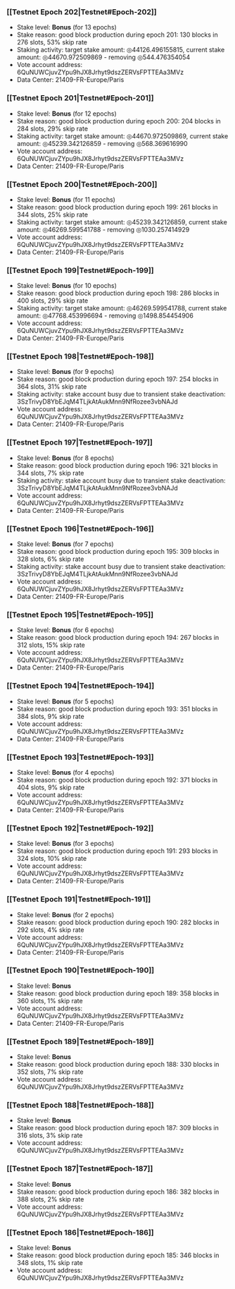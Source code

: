 ### [[Testnet Epoch 202|Testnet#Epoch-202]]
* Stake level: **Bonus** (for 13 epochs)
* Stake reason: good block production during epoch 201: 130 blocks in 276 slots, 53% skip rate
* Staking activity: target stake amount: ◎44126.496155815, current stake amount: ◎44670.972509869 - removing ◎544.476354054
* Vote account address: 6QuNUWCjuvZYpu9hJX8Jrhyt9dszZERVsFPTTEAa3MVz
* Data Center: 21409-FR-Europe/Paris
### [[Testnet Epoch 201|Testnet#Epoch-201]]
* Stake level: **Bonus** (for 12 epochs)
* Stake reason: good block production during epoch 200: 204 blocks in 284 slots, 29% skip rate
* Staking activity: target stake amount: ◎44670.972509869, current stake amount: ◎45239.342126859 - removing ◎568.369616990
* Vote account address: 6QuNUWCjuvZYpu9hJX8Jrhyt9dszZERVsFPTTEAa3MVz
* Data Center: 21409-FR-Europe/Paris
### [[Testnet Epoch 200|Testnet#Epoch-200]]
* Stake level: **Bonus** (for 11 epochs)
* Stake reason: good block production during epoch 199: 261 blocks in 344 slots, 25% skip rate
* Staking activity: target stake amount: ◎45239.342126859, current stake amount: ◎46269.599541788 - removing ◎1030.257414929
* Vote account address: 6QuNUWCjuvZYpu9hJX8Jrhyt9dszZERVsFPTTEAa3MVz
* Data Center: 21409-FR-Europe/Paris
### [[Testnet Epoch 199|Testnet#Epoch-199]]
* Stake level: **Bonus** (for 10 epochs)
* Stake reason: good block production during epoch 198: 286 blocks in 400 slots, 29% skip rate
* Staking activity: target stake amount: ◎46269.599541788, current stake amount: ◎47768.453996694 - removing ◎1498.854454906
* Vote account address: 6QuNUWCjuvZYpu9hJX8Jrhyt9dszZERVsFPTTEAa3MVz
* Data Center: 21409-FR-Europe/Paris
### [[Testnet Epoch 198|Testnet#Epoch-198]]
* Stake level: **Bonus** (for 9 epochs)
* Stake reason: good block production during epoch 197: 254 blocks in 364 slots, 31% skip rate
* Staking activity: stake account busy due to transient stake deactivation: 3SzTrivyD8YbEJqM4TLjkAtAukMnn9NfRozee3vbNAJd
* Vote account address: 6QuNUWCjuvZYpu9hJX8Jrhyt9dszZERVsFPTTEAa3MVz
* Data Center: 21409-FR-Europe/Paris
### [[Testnet Epoch 197|Testnet#Epoch-197]]
* Stake level: **Bonus** (for 8 epochs)
* Stake reason: good block production during epoch 196: 321 blocks in 344 slots, 7% skip rate
* Staking activity: stake account busy due to transient stake deactivation: 3SzTrivyD8YbEJqM4TLjkAtAukMnn9NfRozee3vbNAJd
* Vote account address: 6QuNUWCjuvZYpu9hJX8Jrhyt9dszZERVsFPTTEAa3MVz
* Data Center: 21409-FR-Europe/Paris
### [[Testnet Epoch 196|Testnet#Epoch-196]]
* Stake level: **Bonus** (for 7 epochs)
* Stake reason: good block production during epoch 195: 309 blocks in 328 slots, 6% skip rate
* Staking activity: stake account busy due to transient stake deactivation: 3SzTrivyD8YbEJqM4TLjkAtAukMnn9NfRozee3vbNAJd
* Vote account address: 6QuNUWCjuvZYpu9hJX8Jrhyt9dszZERVsFPTTEAa3MVz
* Data Center: 21409-FR-Europe/Paris
### [[Testnet Epoch 195|Testnet#Epoch-195]]
* Stake level: **Bonus** (for 6 epochs)
* Stake reason: good block production during epoch 194: 267 blocks in 312 slots, 15% skip rate
* Vote account address: 6QuNUWCjuvZYpu9hJX8Jrhyt9dszZERVsFPTTEAa3MVz
* Data Center: 21409-FR-Europe/Paris
### [[Testnet Epoch 194|Testnet#Epoch-194]]
* Stake level: **Bonus** (for 5 epochs)
* Stake reason: good block production during epoch 193: 351 blocks in 384 slots, 9% skip rate
* Vote account address: 6QuNUWCjuvZYpu9hJX8Jrhyt9dszZERVsFPTTEAa3MVz
* Data Center: 21409-FR-Europe/Paris
### [[Testnet Epoch 193|Testnet#Epoch-193]]
* Stake level: **Bonus** (for 4 epochs)
* Stake reason: good block production during epoch 192: 371 blocks in 404 slots, 9% skip rate
* Vote account address: 6QuNUWCjuvZYpu9hJX8Jrhyt9dszZERVsFPTTEAa3MVz
* Data Center: 21409-FR-Europe/Paris
### [[Testnet Epoch 192|Testnet#Epoch-192]]
* Stake level: **Bonus** (for 3 epochs)
* Stake reason: good block production during epoch 191: 293 blocks in 324 slots, 10% skip rate
* Vote account address: 6QuNUWCjuvZYpu9hJX8Jrhyt9dszZERVsFPTTEAa3MVz
* Data Center: 21409-FR-Europe/Paris
### [[Testnet Epoch 191|Testnet#Epoch-191]]
* Stake level: **Bonus** (for 2 epochs)
* Stake reason: good block production during epoch 190: 282 blocks in 292 slots, 4% skip rate
* Vote account address: 6QuNUWCjuvZYpu9hJX8Jrhyt9dszZERVsFPTTEAa3MVz
* Data Center: 21409-FR-Europe/Paris
### [[Testnet Epoch 190|Testnet#Epoch-190]]
* Stake level: **Bonus**
* Stake reason: good block production during epoch 189: 358 blocks in 360 slots, 1% skip rate
* Vote account address: 6QuNUWCjuvZYpu9hJX8Jrhyt9dszZERVsFPTTEAa3MVz
* Data Center: 21409-FR-Europe/Paris
### [[Testnet Epoch 189|Testnet#Epoch-189]]
* Stake level: **Bonus**
* Stake reason: good block production during epoch 188: 330 blocks in 352 slots, 7% skip rate
* Vote account address: 6QuNUWCjuvZYpu9hJX8Jrhyt9dszZERVsFPTTEAa3MVz
### [[Testnet Epoch 188|Testnet#Epoch-188]]
* Stake level: **Bonus**
* Stake reason: good block production during epoch 187: 309 blocks in 316 slots, 3% skip rate
* Vote account address: 6QuNUWCjuvZYpu9hJX8Jrhyt9dszZERVsFPTTEAa3MVz
### [[Testnet Epoch 187|Testnet#Epoch-187]]
* Stake level: **Bonus**
* Stake reason: good block production during epoch 186: 382 blocks in 388 slots, 2% skip rate
* Vote account address: 6QuNUWCjuvZYpu9hJX8Jrhyt9dszZERVsFPTTEAa3MVz
### [[Testnet Epoch 186|Testnet#Epoch-186]]
* Stake level: **Bonus**
* Stake reason: good block production during epoch 185: 346 blocks in 348 slots, 1% skip rate
* Vote account address: 6QuNUWCjuvZYpu9hJX8Jrhyt9dszZERVsFPTTEAa3MVz